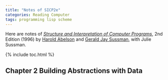 ```yaml
---
title: "Notes of SICP2e"
categories: Reading Computer
tags: programming lisp scheme
---
```


Here are notes of [*Structure and Interpretation of Computer Programs*](https://mitpress.mit.edu/sites/default/files/sicp/index.html), 2nd Edition (1996) by [Harold Abelson](http://groups.csail.mit.edu/mac/users/hal/hal.html) and [Gerald Jay Sussman](http://groups.csail.mit.edu/mac/users/gjs/gjs.html), with Julie Sussman.

{% include toc.html %}

## Chapter 2 Building Abstractions with Data

